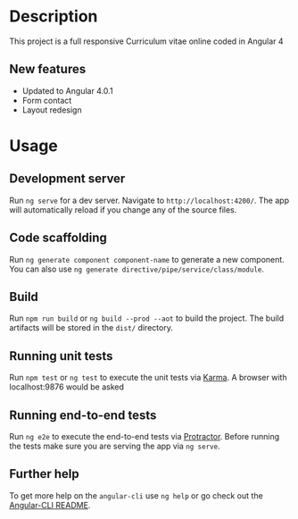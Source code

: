 # Description

This project is a full responsive Curriculum vitae online coded in Angular 4

## New features

- Updated to Angular 4.0.1
- Form contact
- Layout redesign


# Usage

## Development server
Run `ng serve` for a dev server. Navigate to `http://localhost:4200/`. The app will automatically reload if you change any of the source files.

## Code scaffolding

Run `ng generate component component-name` to generate a new component. You can also use `ng generate directive/pipe/service/class/module`.

## Build

Run  `npm run build` or `ng build --prod --aot` to build the project. The build artifacts will be stored in the `dist/` directory.

## Running unit tests

Run `npm test` or `ng test` to execute the unit tests via [Karma](https://karma-runner.github.io).
A browser with localhost:9876 would be asked

## Running end-to-end tests

Run `ng e2e` to execute the end-to-end tests via [Protractor](http://www.protractortest.org/).
Before running the tests make sure you are serving the app via `ng serve`.


## Further help

To get more help on the `angular-cli` use `ng help` or go check out the [Angular-CLI README](https://github.com/angular/angular-cli/blob/master/README.md).
